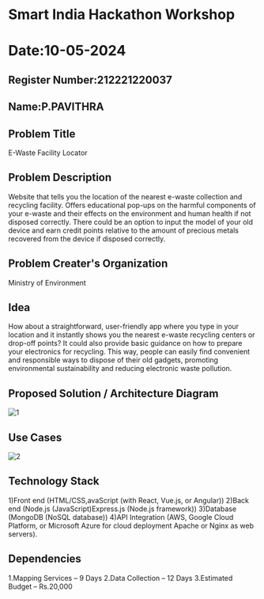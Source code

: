 # Smart India Hackathon Workshop
# Date:10-05-2024
## Register Number:212221220037
## Name:P.PAVITHRA
## Problem Title
E-Waste Facility Locator
## Problem Description
Website that tells you the location of the nearest e-waste collection and recycling facility. Offers educational pop-ups on the harmful components of your e-waste and their effects on the environment and human health if not disposed correctly. There could be an option to input the model of your old device and earn credit points relative to the amount of precious metals recovered from the device if disposed correctly.
## Problem Creater's Organization
Ministry of Environment

## Idea

How about a straightforward, user-friendly app where you type in your location and it instantly shows you the nearest e-waste recycling centers or drop-off points? It could also provide basic guidance on how to prepare your electronics for recycling. This way, people can easily find convenient and responsible ways to dispose of their old gadgets, promoting environmental sustainability and reducing electronic waste pollution.

## Proposed Solution / Architecture Diagram
![1](https://github.com/pavi365/SIHPS/assets/115135775/67d23404-a89a-494e-9912-2fa5681c9b7c)

## Use Cases

![2](https://github.com/pavi365/SIHPS/assets/115135775/7476ad61-8ead-498b-a609-7ec3d3662698)

## Technology Stack

1)Front end (HTML/CSS,avaScript (with React, Vue.js, or Angular))
2)Back end (Node.js (JavaScript)Express.js (Node.js framework))
3)Database (MongoDB (NoSQL database))
4)API Integration (AWS, Google Cloud Platform, or Microsoft Azure for cloud deployment Apache or Nginx as web servers).

## Dependencies

1.Mapping Services – 9 Days
2.Data Collection – 12 Days 
3.Estimated Budget – Rs.20,000

